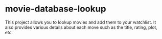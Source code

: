 # movie-database-lookup
This project allows you to lookup movies and add them to your watchlist. It also provides various details about each move such as the title, rating, plot, etc.
